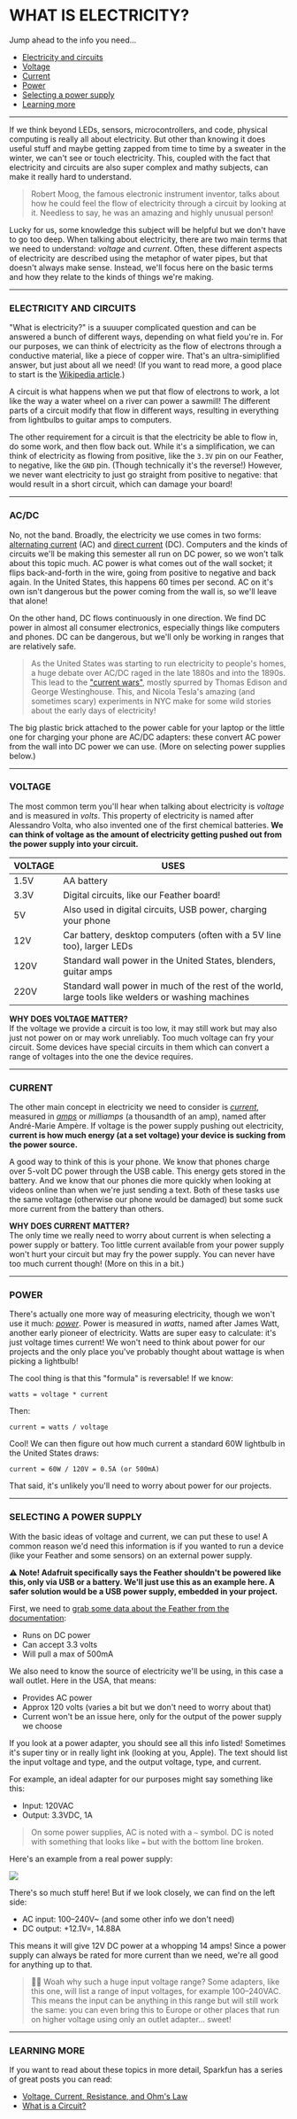 # WHAT IS ELECTRICITY?  

Jump ahead to the info you need...  
* [Electricity and circuits](#electricity-and-circuits)  
* [Voltage](#voltage)  
* [Current](#current)  
* [Power](#power)  
* [Selecting a power supply](#selecting-a-power-supply)  
* [Learning more](#learning-more)  

***

If we think beyond LEDs, sensors, microcontrollers, and code, physical computing is really all about electricity. But other than knowing it does useful stuff and maybe getting zapped from time to time by a sweater in the winter, we can't see or touch electricity. This, coupled with the fact that electricity and circuits are also super complex and mathy subjects, can make it really hard to understand.

> Robert Moog, the famous electronic instrument inventor, talks about how he could feel the flow of electricity through a circuit by looking at it. Needless to say, he was an amazing and highly unusual person!

Lucky for us, some knowledge this subject will be helpful but we don't have to go too deep. When talking about electricity, there are two main terms that we need to understand: *voltage* and *current*. Often, these different aspects of electricity are described using the metaphor of water pipes, but that doesn't always make sense. Instead, we'll focus here on the basic terms and how they relate to the kinds of things we're making.

***

### ELECTRICITY AND CIRCUITS
"What is electricity?" is a suuuper complicated question and can be answered a bunch of different ways, depending on what field you're in. For our purposes, we can think of electricity as the flow of electrons through a conductive material, like a piece of copper wire. That's an ultra-simiplified answer, but just about all we need! (If you want to read more, a good place to start is the [Wikipedia article](https://en.wikipedia.org/wiki/Electricity).)

A circuit is what happens when we put that flow of electrons to work, a lot like the way a water wheel on a river can power a sawmill! The different parts of a circuit modify that flow in different ways, resulting in everything from lightbulbs to guitar amps to computers.

The other requirement for a circuit is that the electricity be able to flow in, do some work, and then flow back out. While it's a simplification, we can think of electricity as flowing from positive, like the `3.3V` pin on our Feather, to negative, like the `GND` pin. (Though technically it's the reverse!) However, we never want electricity to just go straight from positive to negative: that would result in a short circuit, which can damage your board!

***

### AC/DC  
No, not the band. Broadly, the electricity we use comes in two forms: [alternating current](https://en.wikipedia.org/wiki/Alternating_current) (AC) and [direct current](https://en.wikipedia.org/wiki/Direct_current) (DC). Computers and the kinds of circuits we'll be making this semester all run on DC power, so we won't talk about this topic much. AC power is what comes out of the wall socket; it flips back-and-forth in the wire, going from positive to negative and back again. In the United States, this happens 60 times per second. AC on it's own isn't dangerous but the power coming from the wall is, so we'll leave that alone!

On the other hand, DC flows continuously in one direction. We find DC power in almost all consumer electronics, especially things like computers and phones. DC can be dangerous, but we'll only be working in ranges that are relatively safe.

> As the United States was starting to run electricity to people's homes, a huge debate over AC/DC raged in the late 1880s and into the 1890s. This lead to the ["current wars"](https://en.wikipedia.org/wiki/War_of_the_currents), mostly spurred by Thomas Edison and George Westinghouse. This, and Nicola Tesla's amazing (and sometimes scary) experiments in NYC make for some wild stories about the early days of electricity!

The big plastic brick attached to the power cable for your laptop or the little one for charging your phone are AC/DC adapters: these convert AC power from the wall into DC power we can use. (More on selecting power supplies below.)

***

### VOLTAGE  
The most common term you'll hear when talking about electricity is *voltage* and is measured in *volts*. This property of electricity is named after Alessandro Volta, who also invented one of the first chemical batteries. **We can think of voltage as the amount of electricity getting pushed out from the power supply into your circuit.**

| VOLTAGE | USES |  
|---------|------|  
| 1.5V    | AA battery |
| 3.3V    | Digital circuits, like our Feather board! |
| 5V      | Also used in digital circuits, USB power, charging your phone |
| 12V     | Car battery, desktop computers (often with a 5V line too), larger LEDs |
| 120V    | Standard wall power in the United States, blenders, guitar amps |  
| 220V    | Standard wall power in much of the rest of the world, large tools like welders or washing machines |

**WHY DOES VOLTAGE MATTER?**  
If the voltage we provide a circuit is too low, it may still work but may also just not power on or may work unreliably. Too much voltage can fry your circuit. Some devices have special circuits in them which can convert a range of voltages into the one the device requires.

***

### CURRENT  
The other main concept in electricity we need to consider is [*current*](https://en.wikipedia.org/wiki/Electric_current), measured in [*amps*](https://en.wikipedia.org/wiki/Ampere) or *milliamps* (a thousandth of an amp), named after André-Marie Ampère. If voltage is the power supply pushing out electricity, **current is how much energy (at a set voltage) your device is sucking from the power source.**

A good way to think of this is your phone. We know that phones charge over 5-volt DC power through the USB cable. This energy gets stored in the battery. And we know that our phones die more quickly when looking at videos online than when we're just sending a text. Both of these tasks use the same voltage (otherwise our phone would be damaged) but some suck more current from the battery than others.

**WHY DOES CURRENT MATTER?**  
The only time we really need to worry about current is when selecting a power supply or battery. Too little current available from your power supply won't hurt your circuit but may fry the power supply. You can never have too much current though! (More on this in a bit.)

***

### POWER  
There's actually one more way of measuring electricity, though we won't use it much: [*power*](https://en.wikipedia.org/wiki/Watt). Power is measured in *watts*, named after James Watt, another early pioneer of electricity. Watts are super easy to calculate: it's just voltage times current! We won't need to think about power for our projects and the only place you've probably thought about wattage is when picking a lightbulb!

The cool thing is that this "formula" is reversable! If we know:

    watts = voltage * current

Then:

    current = watts / voltage

Cool! We can then figure out how much current a standard 60W lightbulb in the United States draws:

    current = 60W / 120V = 0.5A (or 500mA)

That said, it's unlikely you'll need to worry about power for our projects.

***

### SELECTING A POWER SUPPLY  
With the basic ideas of voltage and current, we can put these to use! A common reason we'd need this information is if you wanted to run a device (like your Feather and some sensors) on an external power supply.

**⚠️ Note! Adafruit specifically says the Feather shouldn't be powered like this, only via USB or a battery. We'll just use this as an example here. A safer solution would be a USB power supply, embedded in your project.**

First, we need to [grab some data about the Feather from the documentation](https://learn.adafruit.com/adafruit-feather-m4-express-atsamd51/power-management):

* Runs on DC power  
* Can accept 3.3 volts  
* Will pull a max of 500mA  

We also need to know the source of electricity we'll be using, in this case a wall outlet. Here in the USA, that means:

* Provides AC power  
* Approx 120 volts (varies a bit but we don't need to worry about that)  
* Current won't be an issue here, only for the output of the power supply we choose  

If you look at a power adapter, you should see all this info listed! Sometimes it's super tiny or in really light ink (looking at you, Apple). The text should list the input voltage and type, and the output voltage, type, and current.

For example, an ideal adapter for our purposes might say something like this:

* Input: 120VAC  
* Output: 3.3VDC, 1A  

> On some power supplies, AC is noted with a `~` symbol. DC is noted with something that looks like `=` but with the bottom line broken.

Here's an example from a real power supply:

![](Images/PowerSupplyLabel.jpg)

There's so much stuff here! But if we look closely, we can find on the left side:

* AC input: 100–240V~ (and some other info we don't need)  
* DC output: +12.1V=, 14.88A  

This means it will give 12V DC power at a whopping 14 amps! Since a power supply can always be rated for more current than we need, we're all good for anything up to that.

> 🙋‍♀️ Woah why such a huge input voltage range? Some adapters, like this one, will list a range of input voltages, for example 100–240VAC. This means the input can be anything in this range but will still work the same: you can even bring this to Europe or other places that run on higher voltage using only an outlet adapter... sweet!

***

### LEARNING MORE  
If you want to read about these topics in more detail, Sparkfun has a series of great posts you can read:  

* [Voltage, Current, Resistance, and Ohm's Law](https://learn.sparkfun.com/tutorials/voltage-current-resistance-and-ohms-law)  
* [What is a Circuit?](https://learn.sparkfun.com/tutorials/what-is-a-circuit)  

